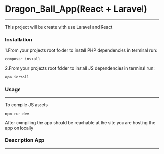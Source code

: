 ﻿<h1>Dragon_Ball_App(React + Laravel)</h1>
<hr/>
<p>This project will be create with use Laravel and React</p>
<h3>Installation</h3>
<p>1.From your projects root folder to install PHP dependencies in terminal run:</p>
<code>composer install</code><br/>
<p>2.From your projects root folder to install JS dependencies in terminal run:</p>
<code>npm install</code>
<h3>Usage</h3>
<hr/>
<p>To compile JS assets</p>
<code>npm run dev</code><br/>
<p>After compiling the app should be reachable at the site you are hosting the app on locally</p>
<h3>Description App</h3>
<hr/>